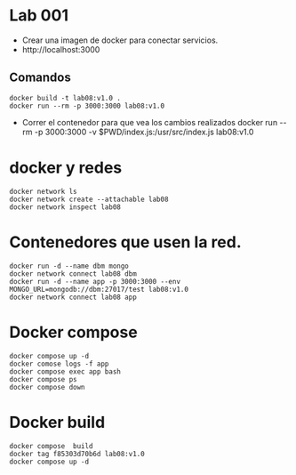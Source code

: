 # Lab 001
* Crear una imagen de docker para conectar servicios.
* http://localhost:3000

## Comandos
    docker build -t lab08:v1.0 .
    docker run --rm -p 3000:3000 lab08:v1.0
* Correr el contenedor para que vea los cambios realizados
    docker run  --rm -p 3000:3000 -v $PWD/index.js:/usr/src/index.js lab08:v1.0


# docker y redes
    docker network ls
    docker network create --attachable lab08  
    docker network inspect lab08

# Contenedores que usen la red.
    docker run -d --name dbm mongo
    docker network connect lab08 dbm
    docker run -d --name app -p 3000:3000 --env MONGO_URL=mongodb://dbm:27017/test lab08:v1.0
    docker network connect lab08 app
    
# Docker compose
    docker compose up -d
    docker comose logs -f app
    docker compose exec app bash
    docker compose ps
    docker compose down


# Docker build
    docker compose  build
    docker tag f85303d70b6d lab08:v1.0
    docker compose up -d